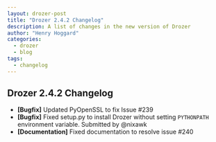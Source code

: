 ```yaml
---
layout: drozer-post
title: "Drozer 2.4.2 Changelog"
description: A list of changes in the new version of Drozer
author: "Henry Hoggard"
categories:
  - drozer
  - blog
tags:
  - changelog
---
```


## Drozer 2.4.2 Changelog

* **[Bugfix]** Updated PyOpenSSL to fix Issue #239 
* **[Bugfix]** Fixed setup.py to install Drozer without setting `PYTHONPATH` environment variable. Submitted by @nixawk 
* **[Documentation]** Fixed documentation to resolve issue #240